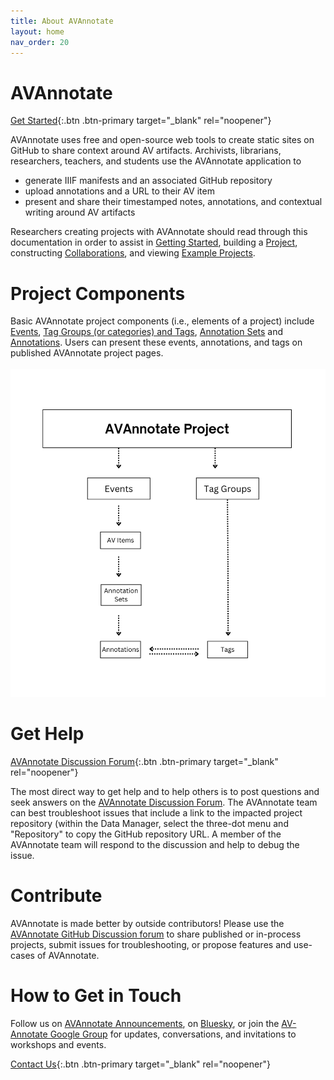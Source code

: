 ```yaml
---
title: About AVAnnotate
layout: home
nav_order: 20
---
```


# AVAnnotate
[Get Started](https://avannotate.netlify.app/){:.btn .btn-primary target="_blank" rel="noopener"} 

AVAnnotate uses free and open-source web tools to create static sites on GitHub to share context around AV artifacts. 
Archivists, librarians, researchers, teachers, and students use the AVAnnotate application to
- generate IIIF manifests and an associated GitHub repository
- upload annotations and a URL to their AV item 
- present and share their timestamped notes, annotations, and contextual writing around AV artifacts

Researchers creating projects with AVAnnotate should read through this documentation in order to assist in [Getting Started](https://avannotate.github.io/documentation/pages/start/), building a [Project](https://avannotate.github.io/documentation/pages/projects/), constructing [Collaborations](https://avannotate.github.io/documentation/pages/collaborations/), and viewing [Example Projects](https://avannotate.github.io/documentation/pages/examples/). 

# Project Components
Basic AVAnnotate project components (i.e., elements of a project) include [Events](https://avannotate.github.io/documentation/pages/events/), [Tag Groups (or categories) and Tags](https://avannotate.github.io/documentation/pages/tags/), [Annotation Sets](https://avannotate.github.io/documentation/pages/sets/) and [Annotations](https://avannotate.github.io/documentation/pages/create-ann/). Users can present these events, annotations, and tags on published AVAnnotate project pages.  
<br>
![Project1Image](project.png)
<br>

# Get Help
 
[AVAnnotate Discussion Forum](https://github.com/orgs/AVAnnotate/discussions){:.btn .btn-primary target="_blank" rel="noopener"}

The most direct way to get help and to help others is to post questions and seek answers on the [AVAnnotate Discussion Forum](https://github.com/orgs/AVAnnotate/discussions). The AVAnnotate team can best troubleshoot issues that include a link to the impacted project repository (within the Data Manager, select the three-dot menu and "Repository" to copy the GitHub repository URL. A member of the AVAnnotate team will respond to the discussion and help to debug the issue. 

# Contribute

AVAnnotate is made better by outside contributors! Please use the [AVAnnotate GitHub Discussion forum](https://github.com/orgs/AVAnnotate/discussions) to share published or in-process projects, submit issues for troubleshooting, or propose features and use-cases of AVAnnotate. 

# How to Get in Touch

Follow us on [AVAnnotate Announcements](https://github.com/orgs/AVAnnotate/discussions/categories/announcements), on [Bluesky](https://app.bsky.cz/profile/avannotate.bsky.social), or join the [AV-Annotate Google Group](https://groups.google.com/u/0/g/av-annotate) for updates, conversations, and invitations to workshops and events. 

[Contact Us](mailto:av-annotate@gmail.com){:.btn .btn-primary target="_blank" rel="noopener"} 

